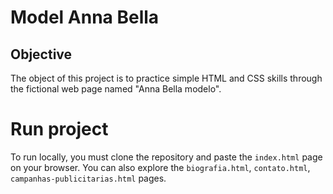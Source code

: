 # Model Anna Bella

## Objective

The object of this project is to practice simple HTML and CSS skills through the fictional web page named "Anna Bella modelo".

# Run project

To run locally, you must clone the repository and paste the `index.html` page on your browser. You can also explore the `biografia.html`, `contato.html`, `campanhas-publicitarias.html` pages.
